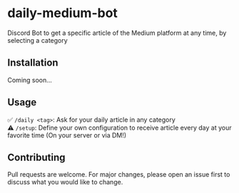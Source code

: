 # daily-medium-bot

Discord Bot to get a specific article of the Medium platform at any time, by selecting a category

## Installation

Coming soon...

## Usage

✅ `/daily <tag>`: Ask for your daily article in any category <br />
⚠️ `/setup`: Define your own configuration to receive article every day at your favorite time (On your server or via DM!) <br />

## Contributing

Pull requests are welcome. For major changes, please open an issue first to discuss what you would like to change.
